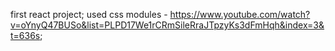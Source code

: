 first react project;
used css modules - https://www.youtube.com/watch?v=oYnyQ47BUSo&list=PLPD17We1rCRmSileRraJTpzyKs3dFmHqh&index=3&t=636s;
